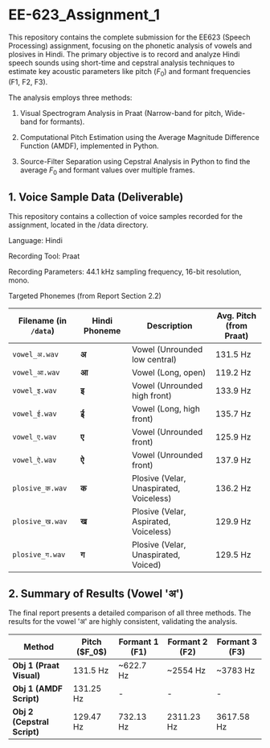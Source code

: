# EE-623_Assignment_1

This repository contains the complete submission for the EE623 (Speech Processing) assignment, focusing on the phonetic analysis of vowels and plosives in Hindi. The primary objective is to record and analyze Hindi speech sounds using short-time and cepstral analysis techniques to estimate key acoustic parameters like pitch ($F_0$) and formant frequencies (F1, F2, F3).

The analysis employs three methods:

1. Visual Spectrogram Analysis in Praat (Narrow-band for pitch, Wide-band for formants).

2. Computational Pitch Estimation using the Average Magnitude Difference Function (AMDF), implemented in Python.

3. Source-Filter Separation using Cepstral Analysis in Python to find the average $F_0$ and formant values over multiple frames.

## 1. Voice Sample Data (Deliverable)

This repository contains a collection of voice samples recorded for the assignment, located in the /data directory.

Language: Hindi

Recording Tool: Praat

Recording Parameters: 44.1 kHz sampling frequency, 16-bit resolution, mono.

Targeted Phonemes (from Report Section 2.2)

<table>
<thead>
<tr>
<th>Filename (in <code>/data</code>)</th>
<th>Hindi Phoneme</th>
<th>Description</th>
<th>Avg. Pitch (from Praat)</th>
</tr>
</thead>
<tbody>
<tr>
<td><code>vowel_अ.wav</code></td>
<td><strong>अ</strong></td>
<td>Vowel (Unrounded low central)</td>
<td>131.5 Hz</td>
</tr>
<tr>
<td><code>vowel_आ.wav</code></td>
<td><strong>आ</strong></td>
<td>Vowel (Long, open)</td>
<td>119.2 Hz</td>
</tr>
<tr>
<td><code>vowel_इ.wav</code></td>
<td><strong>इ</strong></td>
<td>Vowel (Unrounded high front)</td>
<td>133.9 Hz</td>
</tr>
<tr>
<td><code>vowel_ई.wav</code></td>
<td><strong>ई</strong></td>
<td>Vowel (Long, high front)</td>
<td>135.7 Hz</td>
</tr>
<tr>
<td><code>vowel_ए.wav</code></td>
<td><strong>ए</strong></td>
<td>Vowel (Unrounded front)</td>
<td>125.9 Hz</td>
</tr>
<tr>
<td><code>vowel_ऐ.wav</code></td>
<td><strong>ऐ</strong></td>
<td>Vowel (Unrounded front)</td>
<td>137.9 Hz</td>
</tr>
<tr>
<td><code>plosive_क.wav</code></td>
<td><strong>क</strong></td>
<td>Plosive (Velar, Unaspirated, Voiceless)</td>
<td>136.2 Hz</td>
</tr>
<tr>
<td><code>plosive_ख.wav</code></td>
<td><strong>ख</strong></td>
<td>Plosive (Velar, Aspirated, Voiceless)</td>
<td>129.9 Hz</td>
</tr>
<tr>
<td><code>plosive_ग.wav</code></td>
<td><strong>ग</strong></td>
<td>Plosive (Velar, Unaspirated, Voiced)</td>
<td>129.5 Hz</td>
</tr>
</tbody>
</table>

## 2. Summary of Results (Vowel 'अ')

The final report presents a detailed comparison of all three methods. The results for the vowel 'अ' are highly consistent, validating the analysis.

<table>
<thead>
<tr>
<th>Method</th>
<th>Pitch ($F_0$)</th>
<th>Formant 1 (F1)</th>
<th>Formant 2 (F2)</th>
<th>Formant 3 (F3)</th>
</tr>
</thead>
<tbody>
<tr>
<td><strong>Obj 1 (Praat Visual)</strong></td>
<td>131.5 Hz</td>
<td>~622.7 Hz</td>
<td>~2554 Hz</td>
<td>~3783 Hz</td>
</tr>
<tr>
<td><strong>Obj 1 (AMDF Script)</strong></td>
<td>131.25 Hz</td>
<td>-</td>
<td>-</td>
<td>-</td>
</tr>
<tr>
<td><strong>Obj 2 (Cepstral Script)</strong></td>
<td>129.47 Hz</td>
<td>732.13 Hz</td>
<td>2311.23 Hz</td>
<td>3617.58 Hz</td>
</tr>
</tbody>
</table>
